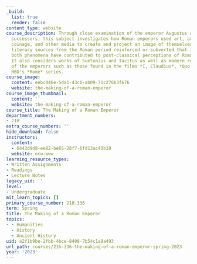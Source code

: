 ```yaml
---
_build:
  list: true
  render: false
content_type: website
course_description: Through close examination of the emperor Augustus and his Julio-Claudian
  successors, this subject investigates how Roman emperors used art, architecture,
  coinage, and other media to create and project an image of themselves, how the surviving
  literary sources from the Roman period reinforced or subverted that image, and how
  both phenomena have contributed to post-classical perceptions of Roman emperors.
  It also considers works of Suetonius and Tacitus as well as modern representations
  of the emperors such as those found in the films *I, Claudius*, *Quo Vadis*, and
  HBO's *Rome* series.
course_image:
  content: eebc046e-5da1-43c6-ab09-71c276b3f676
  website: the-making-of-a-roman-emperor
course_image_thumbnail:
  content: ''
  website: the-making-of-a-roman-emperor
course_title: The Making of a Roman Emperor
department_numbers:
- 21H
extra_course_numbers: ''
hide_download: false
instructors:
  content:
  - 6443d9d8-ee82-be65-28f7-6fd13ac40b18
  website: ocw-www
learning_resource_types:
- Written Assignments
- Readings
- Lecture Notes
legacy_uid: ''
level:
- Undergraduate
mit_learn_topics: []
primary_course_number: 21H.336
term: Spring
title: The Making of a Roman Emperor
topics:
- - Humanities
  - History
  - Ancient History
uid: a2f1b9be-2fbb-4bce-8408-7b54c1a9a493
url_path: courses/21h-336-the-making-of-a-roman-emperor-spring-2023
year: '2023'
---
```

